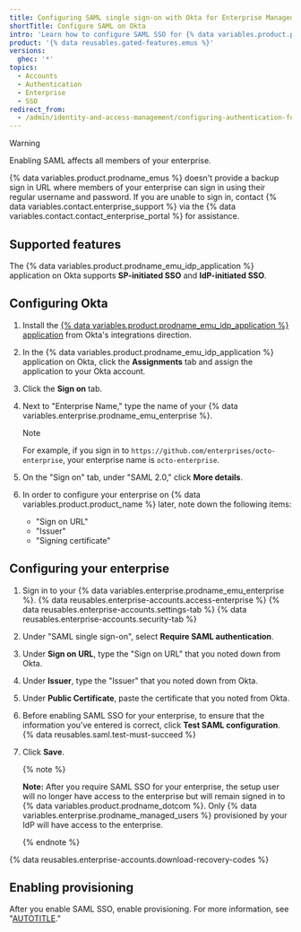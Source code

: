 ```yaml
---
title: Configuring SAML single sign-on with Okta for Enterprise Managed Users
shortTitle: Configure SAML on Okta
intro: 'Learn how to configure SAML SSO for {% data variables.product.prodname_emus %} on Okta and {% data variables.product.prodname_ghe_cloud %}.'
product: '{% data reusables.gated-features.emus %}'
versions:
  ghec: '*'
topics:
  - Accounts
  - Authentication
  - Enterprise
  - SSO
redirect_from:
  - /admin/identity-and-access-management/configuring-authentication-for-enterprise-managed-users/configuring-saml-single-sign-on-with-okta-for-enterprise-managed-users
---
```


>[!WARNING]
>Enabling SAML affects all members of your enterprise.
>
>{% data variables.product.prodname_emus %} doesn't provide a backup sign in URL where members of your enterprise can sign in using their regular username and password.
>If you are unable to sign in, contact {% data variables.contact.enterprise_support %} via the {% data variables.contact.contact_enterprise_portal %} for assistance.

## Supported features

The {% data variables.product.prodname_emu_idp_application %} application on Okta supports **SP-initiated SSO** and **IdP-initiated SSO**.

## Configuring Okta

1. Install the [{% data variables.product.prodname_emu_idp_application %} application](https://www.okta.com/integrations/github-enterprise-managed-user) from Okta's integrations direction.
1. In the {% data variables.product.prodname_emu_idp_application %} application on Okta, click the **Assignments** tab and assign the application to your Okta account.
1. Click the **Sign on** tab.
1. Next to "Enterprise Name," type the name of your  {% data variables.enterprise.prodname_emu_enterprise %}.

   >[!NOTE]
   >For example, if you sign in to `https://github.com/enterprises/octo-enterprise`, your enterprise name is `octo-enterprise`.

1. On the "Sign on" tab, under "SAML 2.0," click **More details**.
1. In order to configure your enterprise on {% data variables.product.product_name %} later, note down the following items:

   * "Sign on URL"
   * "Issuer"
   * "Signing certificate"

## Configuring your enterprise

1. Sign in to your {% data variables.enterprise.prodname_emu_enterprise %}.
{% data reusables.enterprise-accounts.access-enterprise %}
{% data reusables.enterprise-accounts.settings-tab %}
{% data reusables.enterprise-accounts.security-tab %}

1. Under "SAML single sign-on", select **Require SAML authentication**.
1. Under **Sign on URL**, type the "Sign on URL" that you noted down from Okta.
1. Under **Issuer**, type the "Issuer" that you noted down from Okta.
1. Under **Public Certificate**, paste the certificate that you noted from Okta.
1. Before enabling SAML SSO for your enterprise, to ensure that the information you've entered is correct, click **Test SAML configuration**. {% data reusables.saml.test-must-succeed %}
1. Click **Save**.

    {% note %}

    **Note:** After you require SAML SSO for your enterprise, the setup user will no longer have access to the enterprise but will remain signed in to {% data variables.product.prodname_dotcom %}. Only {% data variables.enterprise.prodname_managed_users %} provisioned by your IdP will have access to the enterprise.

    {% endnote %}

{% data reusables.enterprise-accounts.download-recovery-codes %}

## Enabling provisioning

After you enable SAML SSO, enable provisioning. For more information, see "[AUTOTITLE](/admin/identity-and-access-management/provisioning-user-accounts-for-enterprise-managed-users/configuring-scim-provisioning-with-okta)."
